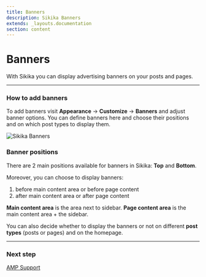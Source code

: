 ```yaml
---
title: Banners
description: Sikika Banners
extends: _layouts.documentation
section: content
---
```


# Banners

With Sikika you can display advertising banners on your posts and pages.

---

### How to add banners

To add banners visit **Appearance** &#8594; **Customize** &#8594; **Banners** and adjust banner options. You can define banners here and choose their positions and on which post types to display them.

![Sikika Banners](https://media.dinomatic.com/images/docs/sikika/sikika-banners.png)

### Banner positions

There are 2 main positions available for banners in Sikika: **Top** and **Bottom**.

Moreover, you can choose to display banners:

1. before main content area or before page content
2. after main content area or after page content

**Main content area** is the area next to sidebar.
**Page content area** is the main content area + the sidebar.

You can also decide whether to display the banners or not on different **post types** (posts or pages) and on the homepage.

---

### Next step

[AMP Support](/docs/sikika/amp/)

